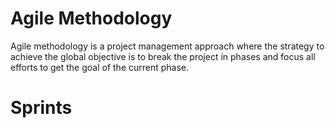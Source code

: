 # Agile Methodology

Agile methodology is a project management approach where the strategy to achieve the global objective is to break the project in phases and focus all efforts to get the goal of the current phase.

# Sprints
